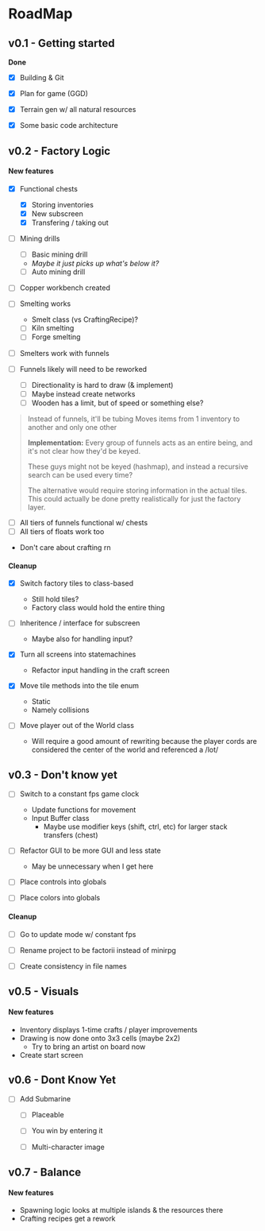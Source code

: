 # RoadMap

## v0.1 - Getting started
**Done**
- [x] Building & Git
- [x] Plan for game (GGD)
- [x] Terrain gen w/ all natural resources
- [x] Some basic code architecture



## v0.2 - Factory Logic 

#### New features

- [x] Functional chests
  * [x] Storing inventories
  * [x] New subscreen
  * [x] Transfering / taking out

- [ ] Mining drills
  * [ ] Basic mining drill 
   * *Maybe it just picks up what's below it?*
  * [ ] Auto mining drill

- [ ] Copper workbench created

- [ ] Smelting works
  * Smelt class (vs CraftingRecipe)?
  * [ ] Kiln smelting
  * [ ] Forge smelting
- [ ] Smelters work with funnels

- [ ] Funnels likely will need to be reworked
  * [ ] Directionality is hard to draw (& implement)
  * [ ] Maybe instead create networks
  * [ ] Wooden has a limit, but of speed or something else?

> 
> Instead of funnels, it'll be tubing
> Moves items from 1 inventory to another and only one other
> 
> **Implementation:**
> Every group of funnels acts as an entire being, and it's not
> clear how they'd be keyed.
> 
> These guys might not be keyed (hashmap), and instead a
> recursive search can be used every time?
> 
> The alternative would require storing information in
> the actual tiles. This could actually be done pretty
> realistically for just the factory layer.
>

- [ ] All tiers of funnels functional w/ chests
- [ ] All tiers of floats work too

- Don't care about crafting rn


#### Cleanup
- [x] Switch factory tiles to class-based
  * Still hold tiles?
  * Factory class would hold the entire thing

- [ ] Inheritence / interface for subscreen
  * Maybe also for handling input?

- [x] Turn all screens into statemachines
  * Refactor input handling in the craft screen

- [x] Move tile methods into the tile enum
  * Static
  * Namely collisions

- [ ] Move player out of the World class
  * Will require a good amount of rewriting because
    the player cords are considered the center of the
    world and referenced a /lot/




## v0.3 - Don't know yet

- [ ] Switch to a constant fps game clock
  * Update functions for movement
  * Input Buffer class
    * Maybe use modifier keys (shift, ctrl, etc) for larger stack transfers (chest)

- [ ] Refactor GUI to be more GUI and less state
  - May be unnecessary when I get here

- [ ] Place controls into globals
- [ ] Place colors into globals
#### Cleanup

- [ ] Go to update mode w/ constant fps
- [ ] Rename project to be factorii instead of minirpg
- [ ] Create consistency in file names


## v0.5 - Visuals

#### New features

- Inventory displays 1-time crafts / player improvements
- Drawing is now done onto 3x3 cells (maybe 2x2)
  * Try to bring an artist on board now
- Create start screen



## v0.6 - Dont Know Yet
- [ ] Add Submarine 
  - [ ] Placeable
  - [ ] You win by entering it
  - [ ] Multi-character image



## v0.7 - Balance

#### New features
- Spawning logic looks at multiple islands &
    the resources there
- Crafting recipes get a rework
